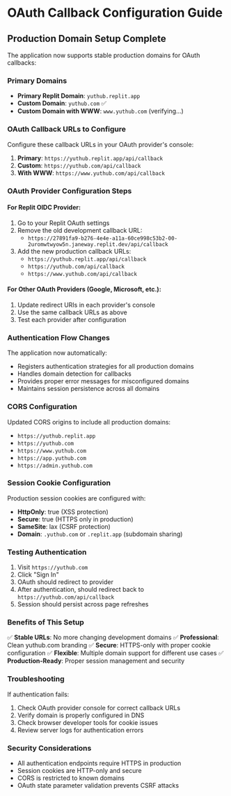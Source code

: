 # OAuth Callback Configuration Guide

## Production Domain Setup Complete

The application now supports stable production domains for OAuth callbacks:

### Primary Domains

- **Primary Replit Domain**: `yuthub.replit.app`
- **Custom Domain**: `yuthub.com` ✅
- **Custom Domain with WWW**: `www.yuthub.com` (verifying...)

### OAuth Callback URLs to Configure

Configure these callback URLs in your OAuth provider's console:

1. **Primary**: `https://yuthub.replit.app/api/callback`
2. **Custom**: `https://yuthub.com/api/callback`
3. **With WWW**: `https://www.yuthub.com/api/callback`

### OAuth Provider Configuration Steps

#### For Replit OIDC Provider:

1. Go to your Replit OAuth settings
2. Remove the old development callback URL:
   - `https://27891fa9-b276-4e4e-a11a-60ce998c53b2-00-2uromwtwyow5n.janeway.replit.dev/api/callback`
3. Add the new production callback URLs:
   - `https://yuthub.replit.app/api/callback`
   - `https://yuthub.com/api/callback`
   - `https://www.yuthub.com/api/callback`

#### For Other OAuth Providers (Google, Microsoft, etc.):

1. Update redirect URIs in each provider's console
2. Use the same callback URLs as above
3. Test each provider after configuration

### Authentication Flow Changes

The application now automatically:

- Registers authentication strategies for all production domains
- Handles domain detection for callbacks
- Provides proper error messages for misconfigured domains
- Maintains session persistence across all domains

### CORS Configuration

Updated CORS origins to include all production domains:

- `https://yuthub.replit.app`
- `https://yuthub.com`
- `https://www.yuthub.com`
- `https://app.yuthub.com`
- `https://admin.yuthub.com`

### Session Cookie Configuration

Production session cookies are configured with:

- **HttpOnly**: true (XSS protection)
- **Secure**: true (HTTPS only in production)
- **SameSite**: lax (CSRF protection)
- **Domain**: `.yuthub.com` or `.replit.app` (subdomain sharing)

### Testing Authentication

1. Visit `https://yuthub.com`
2. Click "Sign In"
3. OAuth should redirect to provider
4. After authentication, should redirect back to `https://yuthub.com/api/callback`
5. Session should persist across page refreshes

### Benefits of This Setup

✅ **Stable URLs**: No more changing development domains
✅ **Professional**: Clean yuthub.com branding
✅ **Secure**: HTTPS-only with proper cookie configuration
✅ **Flexible**: Multiple domain support for different use cases
✅ **Production-Ready**: Proper session management and security

### Troubleshooting

If authentication fails:

1. Check OAuth provider console for correct callback URLs
2. Verify domain is properly configured in DNS
3. Check browser developer tools for cookie issues
4. Review server logs for authentication errors

### Security Considerations

- All authentication endpoints require HTTPS in production
- Session cookies are HTTP-only and secure
- CORS is restricted to known domains
- OAuth state parameter validation prevents CSRF attacks
